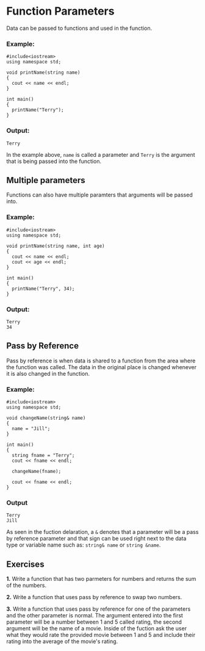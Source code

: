 # Function Parameters

Data can be passed to functions and used in the function.

### Example:
```
#include<iostream>
using namespace std;

void printName(string name)
{
  cout << name << endl;
}

int main()
{
  printName("Terry");
}
```

### Output:
```
Terry
```

In the example above, ```name``` is called a parameter and ```Terry``` is the argument that is being passed into the function.

## Multiple parameters

Functions can also have multiple paramters that arguments will be passed into.

### Example:
```
#include<iostream>
using namespace std;

void printName(string name, int age)
{
  cout << name << endl;
  cout << age << endl;
}

int main()
{
  printName("Terry", 34);
}
```

### Output:
```
Terry
34
```

## Pass by Reference
Pass by reference is when data is shared to a function from the area where the function was called. The data in the original place is changed whenever it is also changed in the function.

### Example:
```
#include<iostream>
using namespace std;

void changeName(string& name)
{
  name = "Jill";
}

int main()
{
  string fname = "Terry";
  cout << fname << endl;
  
  changeName(fname);
  
  cout << fname << endl;
}
```

### Output
```
Terry
Jill
```

As seen in the fuction delaration, a ```&``` denotes that a parameter will be a pass by reference parameter and that sign can be used right next to the data type or variable name such as: ```string& name``` or ```string &name```.

## Exercises
__1.__ Write a function that has two parmeters for numbers and returns the sum of the numbers.

__2.__ Write a function that uses pass by reference to swap two numbers.

__3.__ Write a function that uses pass by reference for one of the parameters and the other parameter is normal. The argument entered into the first parameter will be a number between 1 and 5 called rating, the second argument will be the name of a movie. Inside of the fuction ask the user what they would rate the provided movie between 1 and 5 and include their rating into the average of the movie's rating.
